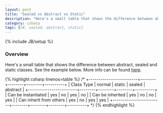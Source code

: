 ```yaml
---
layout: post
title: "Sealed vs Abstract vs Static"
description: "Here's a small table that shows the difference between abstract, sealed and static classes. See the example below. More info can be found [here](http://stackoverflow.com/questions/16217313/static-vs-sealed-class-difference)."
category: csharp
tags: [c#, sealed, abstract, static]
---
```

{% include JB/setup %}

<!-- Overview -->
<h3>Overview</h3>

Here's a small table that shows the difference between abstract, sealed and static classes. See the example below. More info can be found [here](http://stackoverflow.com/questions/16217313/static-vs-sealed-class-difference).

{% highlight csharp linenos=table  %}
/*
+-------------------------+--------+--------+--------+----------+
|       Class Type        | normal | static | sealed | abstract |
+-------------------------+--------+--------+--------+----------+
| Can be instantiated     | yes    | no     | yes    | no       |
| Can be inherited        | yes    | no     | no     | yes      |
| Can inherit from others | yes    | no     | yes    | yes      |
+-------------------------+--------+--------+--------+----------+
 */
{% endhighlight %}